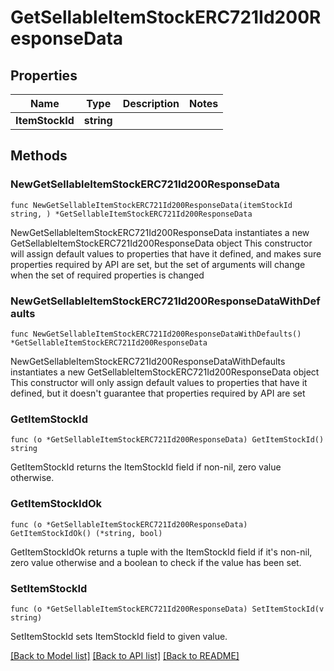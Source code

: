 # GetSellableItemStockERC721Id200ResponseData

## Properties

Name | Type | Description | Notes
------------ | ------------- | ------------- | -------------
**ItemStockId** | **string** |  | 

## Methods

### NewGetSellableItemStockERC721Id200ResponseData

`func NewGetSellableItemStockERC721Id200ResponseData(itemStockId string, ) *GetSellableItemStockERC721Id200ResponseData`

NewGetSellableItemStockERC721Id200ResponseData instantiates a new GetSellableItemStockERC721Id200ResponseData object
This constructor will assign default values to properties that have it defined,
and makes sure properties required by API are set, but the set of arguments
will change when the set of required properties is changed

### NewGetSellableItemStockERC721Id200ResponseDataWithDefaults

`func NewGetSellableItemStockERC721Id200ResponseDataWithDefaults() *GetSellableItemStockERC721Id200ResponseData`

NewGetSellableItemStockERC721Id200ResponseDataWithDefaults instantiates a new GetSellableItemStockERC721Id200ResponseData object
This constructor will only assign default values to properties that have it defined,
but it doesn't guarantee that properties required by API are set

### GetItemStockId

`func (o *GetSellableItemStockERC721Id200ResponseData) GetItemStockId() string`

GetItemStockId returns the ItemStockId field if non-nil, zero value otherwise.

### GetItemStockIdOk

`func (o *GetSellableItemStockERC721Id200ResponseData) GetItemStockIdOk() (*string, bool)`

GetItemStockIdOk returns a tuple with the ItemStockId field if it's non-nil, zero value otherwise
and a boolean to check if the value has been set.

### SetItemStockId

`func (o *GetSellableItemStockERC721Id200ResponseData) SetItemStockId(v string)`

SetItemStockId sets ItemStockId field to given value.



[[Back to Model list]](../README.md#documentation-for-models) [[Back to API list]](../README.md#documentation-for-api-endpoints) [[Back to README]](../README.md)


